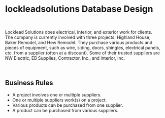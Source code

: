 # lockleadsolutions Database Design

<br>


<p>Locklead Solutions does electrical, interior, and exterior work for clients. The company is currently involved with three projects: Highland House, Baker
Remodel, and Hew Remodel. They purchase various products and pieces of equipment, such as wire, siding,
doors, shingles, electrical panels, etc. from a supplier (often at a discount). Some of their trusted suppliers
are NW Electric, EB Supplies, Contractor, Inc., and Interior, Inc. </P>
<br>

<h2>Business Rules</h2>

<ul>
  
  <li>A project involves one or multiple suppliers.</li>
  <li>One or multiple suppliers work(s) on a project.</li>
  <li>Various products can be purchased from one supplier.</li>
  <li>A product can be purchased from various suppliers.</li>  
  
  </ul>


